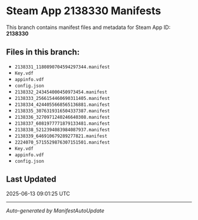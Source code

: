 # Steam App 2138330 Manifests

This branch contains manifest files and metadata for Steam App ID: **2138330**

## Files in this branch:
- `2138331_1180890704594297344.manifest`
- `Key.vdf`
- `appinfo.vdf`
- `config.json`
- `2138332_243454000450973454.manifest`
- `2138333_2566154460690311405.manifest`
- `2138334_4244055668565136881.manifest`
- `2138335_3076319316504337387.manifest`
- `2138336_3270971240246640308.manifest`
- `2138337_6081977771879133481.manifest`
- `2138338_5212394083984087937.manifest`
- `2138339_646910679289277821.manifest`
- `2224070_5715529876307151501.manifest`
- `Key.vdf`
- `appinfo.vdf`
- `config.json`

## Last Updated
2025-06-13 09:01:25 UTC

---
*Auto-generated by ManifestAutoUpdate*
